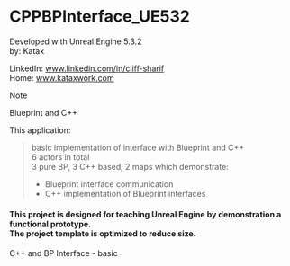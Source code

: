 # CPPBPInterface_UE532
Developed with Unreal Engine 5.3.2  <br> 
by: Katax

LinkedIn: www.linkedin.com/in/cliff-sharif<br> 
Home: www.kataxwork.com<br> 

> [!NOTE]
> Blueprint and C++

This application:

>basic implementation of interface with Blueprint and C++  <br> 
>6 actors in total <br> 
>3 pure BP, 3 C++ based,
>2 maps which demonstrate: <br>
> - Blueprint interface communication
> - C++ implementation of Blueprint interfaces 


<h4> This project is designed for teaching Unreal Engine by demonstration a functional prototype. <br> The project template is optimized to reduce size.  </h4>

 C++ and BP Interface - basic
